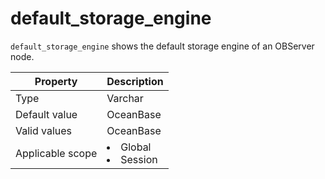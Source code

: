 # default_storage_engine

`default_storage_engine` shows the default storage engine of an OBServer node.

| **Property** | **Description** |
| --- | --- |
| Type | Varchar |
| Default value | OceanBase |
| Valid values | OceanBase |
| Applicable scope | <li>Global<li>Session |
